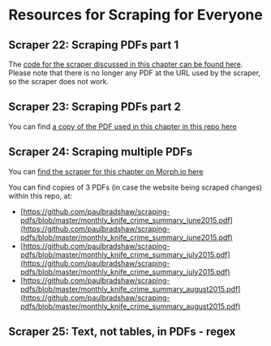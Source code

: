 # Resources for Scraping for Everyone

## Scraper 22: Scraping PDFs part 1

The [code for the scraper discussed in this chapter can be found here](https://github.com/paulbradshaw/scraping-pdfs/blob/master/python_pdftoxml_scraper.py). Please note that there is no longer any PDF at the URL used by the scraper, so the scraper does not work.

## Scraper 23: Scraping PDFs part 2

You can find [a copy of the PDF used in this chapter in this repo here](https://github.com/paulbradshaw/scraping-pdfs/blob/master/03092012_forwebsite.pdf)

## Scraper 24: Scraping multiple PDFs

You can [find the scraper for this chapter on Morph.io here](https://morph.io/paulbradshaw/MetPolice_knifecrime)

You can find copies of 3 PDFs (in case the website being scraped changes) within this repo, at:
* [https://github.com/paulbradshaw/scraping-pdfs/blob/master/monthly_knife_crime_summary_june2015.pdf](https://github.com/paulbradshaw/scraping-pdfs/blob/master/monthly_knife_crime_summary_june2015.pdf)
*  [https://github.com/paulbradshaw/scraping-pdfs/blob/master/monthly_knife_crime_summary_july2015.pdf](https://github.com/paulbradshaw/scraping-pdfs/blob/master/monthly_knife_crime_summary_july2015.pdf)
* [https://github.com/paulbradshaw/scraping-pdfs/blob/master/monthly_knife_crime_summary_august2015.pdf](https://github.com/paulbradshaw/scraping-pdfs/blob/master/monthly_knife_crime_summary_august2015.pdf)

## Scraper 25: Text, not tables, in PDFs - regex
